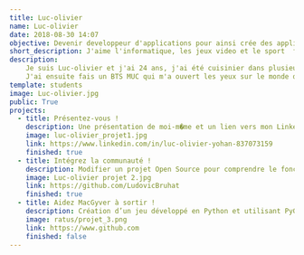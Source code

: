 ```yaml
---
title: Luc-olivier
name: Luc-olivier
date: 2018-08-30 14:07
objective: Devenir developpeur d'applications pour ainsi crée des applications.
short_description: J'aime l'informatique, les jeux video et le sport  foot, capoeira.
description:
	Je suis Luc-olivier et j'ai 24 ans, j'ai été cuisinier dans plusieur hôtel ou restaurant à Paris et à Saint-Malo.
	J'ai ensuite fais un BTS MUC qui m'a ouvert les yeux sur le monde du numérique et des nouvelles technologies et c'est à partir de la que j'ai voulu developpeur.
template: students
image: Luc-olivier.jpg
public: True
projects:
  - title: Présentez-vous !
    description: Une présentation de moi-m�me et un lien vers mon LinkedIn.
    image: luc-olivier_projet1.jpg
    link: https://www.linkedin.com/in/luc-olivier-yohan-837073159
    finished: true
  - title: Intégrez la communauté !
    description: Modifier un projet Open Source pour comprendre le fonctionnement de Git, de Github et des pull requests.
    image: Luc-olivier projet 2.jpg
    link: https://github.com/LudovicBruhat
    finished: true
  - title: Aidez MacGyver à sortir !
    description: Création d’un jeu développé en Python et utilisant PyGame.
    image: ratus/projet_3.png
    link: https://www.github.com
    finished: false
---
```

